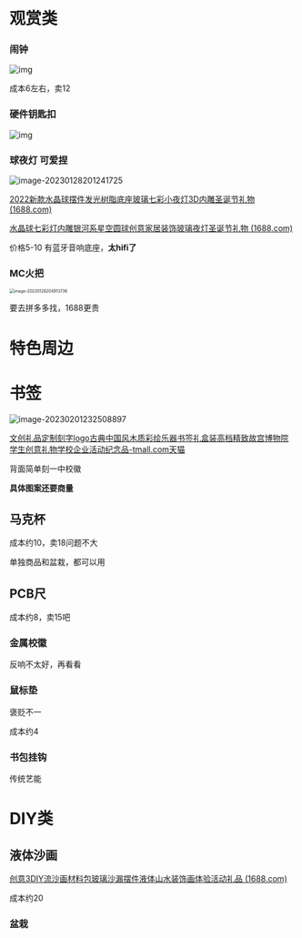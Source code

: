 # 观赏类

### 闹钟

![img](image/d44b4790-bdf4-4ebf-b875-bbac5d3bd0c2)

成本6左右，卖12

### 硬件钥匙扣

![img](image/af5c5704-609a-4e19-a245-1e1604510f09)

### 球夜灯 可爱捏

![image-20230128201241725](image/image-20230128201241725.png)


[2022新款水晶球摆件发光树脂底座玻璃七彩小夜灯3D内雕圣诞节礼物 (1688.com)](https://detail.1688.com/offer/680187743435.html?spm=a26352.13672862.offerlist.300.6e006adalXPNFb)

[水晶球七彩灯内雕银河系星空圆球创意家居装饰玻璃夜灯圣诞节礼物 (1688.com)](https://detail.1688.com/offer/661040448848.html?spm=a26352.13672862.offerlist.306.6e006adalXPNFb)

价格5-10 有蓝牙音响底座，**太hifi了**

### MC火把

<img src="image/image-20230128204913736.png" alt="image-20230128204913736" style="zoom:50%;" />

要去拼多多找，1688更贵


# 特色周边

# 书签

![image-20230201232508897](image/image-20230201232508897.png)

[文创礼品定制刻字logo古典中国风木质彩绘乐器书签礼盒装高档精致故宫博物院学生创意礼物学校企业活动纪念品-tmall.com天猫](https://detail.tmall.com/item.htm?id=609642784108)

背面简单刻一中校徽

**具体图案还要商量**

## 马克杯

成本约10，卖18问题不大

单独商品和盆栽，都可以用

## PCB尺

成本约8，卖15吧

### 金属校徽

反响不太好，再看看

### 鼠标垫

褒贬不一

成本约4

### 书包挂钩

传统艺能

# DIY类

## 液体沙画

[创意3DIY流沙画材料包玻璃沙漏摆件液体山水装饰画体验活动礼品 (1688.com)](https://detail.1688.com/offer/671979175074.html?spm=a26352.13672862.offerlist.1.7f126b20sMOoeu)

成本约20

### 盆栽